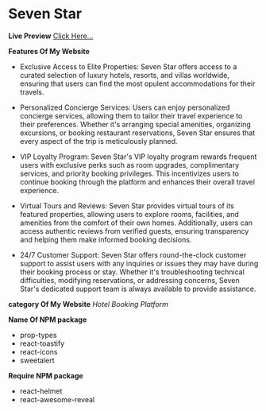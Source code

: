 # Seven Star

**Live Preview** [Click Here...](https://assignment-10-5fcf9.web.app/)


**Features Of My Website**

* Exclusive Access to Elite Properties: Seven Star offers access to a curated selection of luxury hotels, resorts, and villas worldwide, ensuring that users can find the most opulent accommodations for their travels.

* Personalized Concierge Services: Users can enjoy personalized concierge services, allowing them to tailor their travel experience to their preferences. Whether it's arranging special amenities, organizing excursions, or booking restaurant reservations, Seven Star ensures that every aspect of the trip is meticulously planned.

* VIP Loyalty Program: Seven Star's VIP loyalty program rewards frequent users with exclusive perks such as room upgrades, complimentary services, and priority booking privileges. This incentivizes users to continue booking through the platform and enhances their overall travel experience.

* Virtual Tours and Reviews: Seven Star provides virtual tours of its featured properties, allowing users to explore rooms, facilities, and amenities from the comfort of their own homes. Additionally, users can access authentic reviews from verified guests, ensuring transparency and helping them make informed booking decisions.

* 24/7 Customer Support: Seven Star offers round-the-clock customer support to assist users with any inquiries or issues they may have during their booking process or stay. Whether it's troubleshooting technical difficulties, modifying reservations, or addressing concerns, Seven Star's dedicated support team is always available to provide assistance.

**category Of My Website**
*Hotel Booking Platform*

**Name Of NPM package**
* prop-types
* react-toastify
* react-icons
* sweetalert 

**Require NPM package**
* react-helmet
* react-awesome-reveal